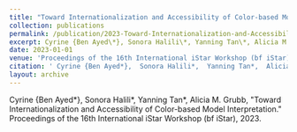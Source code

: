 ```yaml
---
title: "Toward Internationalization and Accessibility of Color-based Model Interpretation"
collection: publications
permalink: /publication/2023-Toward-Internationalization-and-Accessibility-of-Color-based-Model-Interpretation
excerpt: Cyrine {Ben Ayed\*}, Sonora Halili\*, Yanning Tan\*, Alicia M. Grubb
date: 2023-01-01
venue: 'Proceedings of the 16th International iStar Workshop (bf iStar)'
citation: ' Cyrine {Ben Ayed*},  Sonora Halili*,  Yanning Tan*,  Alicia M. Grubb, "Toward Internationalization and Accessibility of Color-based Model Interpretation." Proceedings of the 16th International iStar Workshop (bf iStar), 2023.'
layout: archive
---
```

 Cyrine {Ben Ayed\*},  Sonora Halili\*,  Yanning Tan\*,  Alicia M. Grubb, "Toward Internationalization and Accessibility of Color-based Model Interpretation." Proceedings of the 16th International iStar Workshop (bf iStar), 2023.
